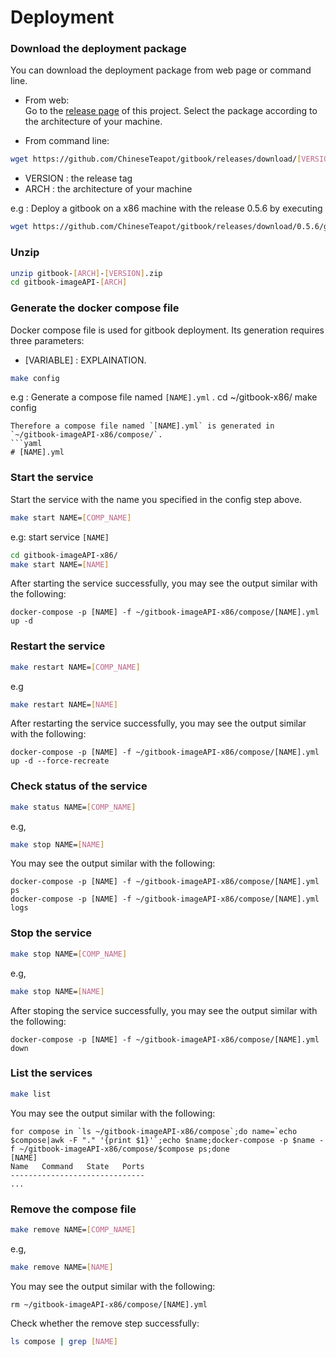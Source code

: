 # Deployment

### Download the deployment package
    
You can download the deployment package from web page or command line.

* From web:  
Go to the [release page](https://github.com/ChineseTeapot/gitbook/releases) of this project. Select the package according to the architecture of your machine.

* From command line:  
```bash
wget https://github.com/ChineseTeapot/gitbook/releases/download/[VERSION]/gitbook-[ARCH]-[VERSION].zip
```
  * VERSION : the release tag  
  * ARCH : the architecture of your machine 

  e.g : Deploy a gitbook on a x86 machine with the release 0.5.6 by executing
  ```bash
  wget https://github.com/ChineseTeapot/gitbook/releases/download/0.5.6/gitbook-x86-0.5.6.zip
  ```

### Unzip

```bash
unzip gitbook-[ARCH]-[VERSION].zip
cd gitbook-imageAPI-[ARCH]
```

### Generate the docker compose file

Docker compose file is used for gitbook deployment. Its generation requires three parameters:
* [VARIABLE] : EXPLAINATION.  


```bash
make config 
```

e.g : Generate a compose file named `[NAME].yml` .
cd ~/gitbook-x86/
make config 
```
Therefore a compose file named `[NAME].yml` is generated in `~/gitbook-imageAPI-x86/compose/`.
```yaml
# [NAME].yml
```

### Start the service
Start the service with the name you specified in the config step above.
```bash 
make start NAME=[COMP_NAME]
```
e.g: start service `[NAME]`
```bash
cd gitbook-imageAPI-x86/
make start NAME=[NAME]
```
After starting the service successfully, you may see the output similar with the following: 
```
docker-compose -p [NAME] -f ~/gitbook-imageAPI-x86/compose/[NAME].yml up -d

```

### Restart the service
```bash
make restart NAME=[COMP_NAME]
```
e.g
```bash
make restart NAME=[NAME]
```
After restarting the service successfully, you may see the output similar with the following:
```
docker-compose -p [NAME] -f ~/gitbook-imageAPI-x86/compose/[NAME].yml up -d --force-recreate
```

### Check status of the service
```bash
make status NAME=[COMP_NAME]
```
e.g,
```bash
make stop NAME=[NAME]
```
You may see the output similar with the following:
```
docker-compose -p [NAME] -f ~/gitbook-imageAPI-x86/compose/[NAME].yml ps
docker-compose -p [NAME] -f ~/gitbook-imageAPI-x86/compose/[NAME].yml logs
```

### Stop the service
```bash
make stop NAME=[COMP_NAME]
```
e.g,
```bash
make stop NAME=[NAME]
```
After stoping the service successfully, you may see the output similar with the following:
```
docker-compose -p [NAME] -f ~/gitbook-imageAPI-x86/compose/[NAME].yml down
```

### List the services
```bash
make list
```
You may see the output similar with the following:
```
for compose in `ls ~/gitbook-imageAPI-x86/compose`;do name=`echo $compose|awk -F "." '{print $1}'`;echo $name;docker-compose -p $name -f ~/gitbook-imageAPI-x86/compose/$compose ps;done
[NAME]
Name   Command   State   Ports
------------------------------
...
```

### Remove the compose file
```bash
make remove NAME=[COMP_NAME]
```
e.g,
```bash
make remove NAME=[NAME]
```
You may see the output similar with the following:
```
rm ~/gitbook-imageAPI-x86/compose/[NAME].yml
```
Check whether the remove step successfully:
```bash
ls compose | grep [NAME]
```

